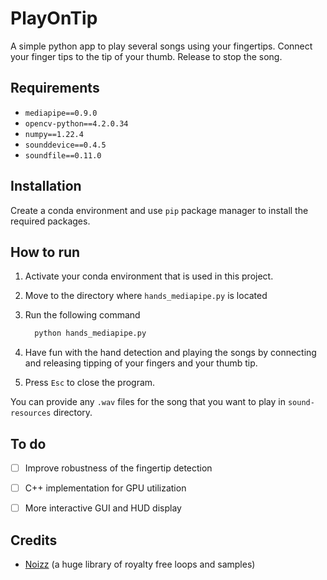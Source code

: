 # PlayOnTip

A simple python app to play several songs using your fingertips.
Connect your finger tips to the tip of your thumb. Release to stop the song.

## Requirements
- `mediapipe==0.9.0`
- `opencv-python==4.2.0.34`
- `numpy==1.22.4`
- `sounddevice==0.4.5`
- `soundfile==0.11.0`

## Installation
Create a conda environment and use `pip` package manager to install the required packages.

## How to run
1. Activate your conda environment that is used in this project.

2. Move to the directory where `hands_mediapipe.py` is located

3. Run the following command
    ```bash
      python hands_mediapipe.py
    ```

4. Have fun with the hand detection and playing the songs by connecting
   and releasing tipping of your fingers and your thumb tip.

5. Press `Esc` to close the program.


You can provide any `.wav` files for the song that you want to play in `sound-resources` 
directory.

## To do
- [ ] Improve robustness of the fingertip detection
- [ ] C++ implementation for GPU utilization
- [ ] More interactive GUI and HUD display


## Credits
- [Noizz](https://www.noiiz.com/) (a huge library of royalty free loops and samples)
